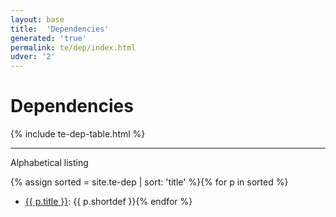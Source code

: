 ```yaml
---
layout: base
title:  'Dependencies'
generated: 'true'
permalink: te/dep/index.html
udver: '2'
---
```


# Dependencies

{% include te-dep-table.html %}

----------

Alphabetical listing

{% assign sorted = site.te-dep | sort: 'title' %}{% for p in sorted %}
* [{{ p.title }}](): {{ p.shortdef }}{% endfor %}
